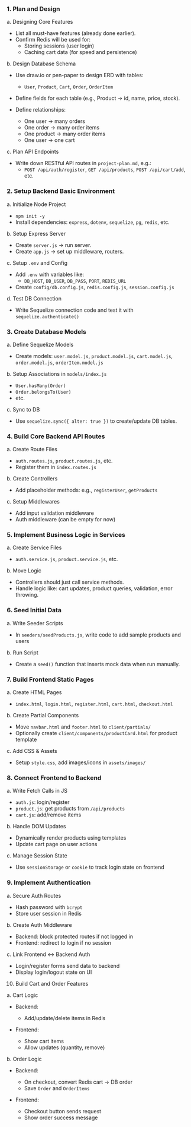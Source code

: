 ### 1. Plan and Design

a. Designing Core Features

- List all must-have features (already done earlier).
- Confirm Redis will be used for:
  - Storing sessions (user login)
  - Caching cart data (for speed and persistence)

b. Design Database Schema

- Use draw\.io or pen-paper to design ERD with tables:
  - `User`, `Product`, `Cart`, `Order`, `OrderItem`
- Define fields for each table (e.g., Product → id, name, price, stock).
- Define relationships:

  - One user → many orders
  - One order → many order items
  - One product → many order items
  - One user → one cart

c. Plan API Endpoints

- Write down RESTful API routes in `project-plan.md`, e.g.:
  - `POST /api/auth/register`, `GET /api/products`, `POST /api/cart/add`, etc.

### 2. Setup Backend Basic Environment

a. Initialize Node Project

- `npm init -y`
- Install dependencies: `express`, `dotenv`, `sequelize`, `pg`, `redis`, etc.

b. Setup Express Server

- Create `server.js` → run server.
- Create `app.js` → set up middleware, routers.

c. Setup `.env` and Config

- Add `.env` with variables like:
  - `DB_HOST`, `DB_USER`, `DB_PASS`, `PORT`, `REDIS_URL`
- Create `config/db.config.js`, `redis.config.js`, `session.config.js`

d. Test DB Connection

- Write Sequelize connection code and test it with `sequelize.authenticate()`

### 3. Create Database Models

a. Define Sequelize Models

- Create models: `user.model.js`, `product.model.js`, `cart.model.js`, `order.model.js`, `orderItem.model.js`

b. Setup Associations in `models/index.js`

- `User.hasMany(Order)`
- `Order.belongsTo(User)`
- etc.

c. Sync to DB

- Use `sequelize.sync({ alter: true })` to create/update DB tables.

### 4. Build Core Backend API Routes

a. Create Route Files

- `auth.routes.js`, `product.routes.js`, etc.
- Register them in `index.routes.js`

b. Create Controllers

- Add placeholder methods: e.g., `registerUser`, `getProducts`

c. Setup Middlewares

- Add input validation middleware
- Auth middleware (can be empty for now)

### 5. Implement Business Logic in Services

a. Create Service Files

- `auth.service.js`, `product.service.js`, etc.

b. Move Logic

- Controllers should just call service methods.
- Handle logic like: cart updates, product queries, validation, error throwing.

### 6. Seed Initial Data

a. Write Seeder Scripts

- In `seeders/seedProducts.js`, write code to add sample products and users

b. Run Script

- Create a `seed()` function that inserts mock data when run manually.

### 7. Build Frontend Static Pages

a. Create HTML Pages

- `index.html`, `login.html`, `register.html`, `cart.html`, `checkout.html`

b. Create Partial Components

- Move `navbar.html` and `footer.html` to `client/partials/`
- Optionally create `client/components/productCard.html` for product template

c. Add CSS & Assets

- Setup `style.css`, add images/icons in `assets/images/`

### 8. Connect Frontend to Backend

a. Write Fetch Calls in JS

- `auth.js`: login/register
- `product.js`: get products from `/api/products`
- `cart.js`: add/remove items

b. Handle DOM Updates

- Dynamically render products using templates
- Update cart page on user actions

c. Manage Session State

- Use `sessionStorage` or `cookie` to track login state on frontend

### 9. Implement Authentication

a. Secure Auth Routes

- Hash password with `bcrypt`
- Store user session in Redis

b. Create Auth Middleware

- Backend: block protected routes if not logged in
- Frontend: redirect to login if no session

c. Link Frontend ↔ Backend Auth

- Login/register forms send data to backend
- Display login/logout state on UI

10. Build Cart and Order Features

a. Cart Logic

- Backend:

  - Add/update/delete items in Redis

- Frontend:
  - Show cart items
  - Allow updates (quantity, remove)

b. Order Logic

- Backend:

  - On checkout, convert Redis cart → DB order
  - Save `Order` and `OrderItems`

- Frontend:
  - Checkout button sends request
  - Show order success message
